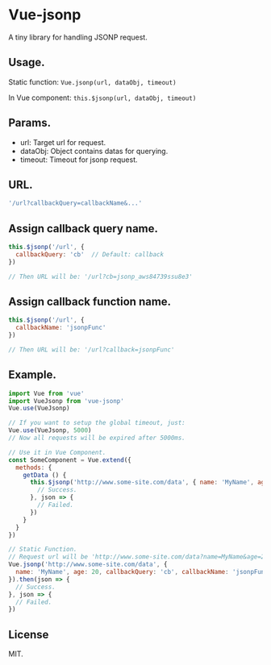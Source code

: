 # Vue-jsonp
A tiny library for handling JSONP request.

## Usage.

Static function: 
`Vue.jsonp(url, dataObj, timeout)`

In Vue component: 
`this.$jsonp(url, dataObj, timeout)`

## Params.
 - url: Target url for request.
 - dataObj: Object contains datas for querying.
 - timeout: Timeout for jsonp request.

## URL.
```javascript
'/url?callbackQuery=callbackName&...'
``` 

## Assign callback query name.
```javascript
this.$jsonp('/url', {
  callbackQuery: 'cb'  // Default: callback
})

// Then URL will be: '/url?cb=jsonp_aws84739ssu8e3'
```

## Assign callback function name.
```javascript
this.$jsonp('/url', {
  callbackName: 'jsonpFunc'
})

// Then URL will be: '/url?callback=jsonpFunc'
```

## Example.
```javascript
import Vue from 'vue'
import VueJsonp from 'vue-jsonp'
Vue.use(VueJsonp)

// If you want to setup the global timeout, just:
Vue.use(VueJsonp, 5000)
// Now all requests will be expired after 5000ms.

// Use it in Vue Component.
const SomeComponent = Vue.extend({
  methods: {
    getData () {
      this.$jsonp('http://www.some-site.com/data', { name: 'MyName', age: 20 }).then(json => {
        // Success.
      }, json => {
        // Failed.
      })
    }
  }
})

// Static Function.
// Request url will be 'http://www.some-site.com/data?name=MyName&age=20&cb=jsonpFunc'
Vue.jsonp('http://www.some-site.com/data', {
  name: 'MyName', age: 20, callbackQuery: 'cb', callbackName: 'jsonpFunc'
}).then(json => {
  // Success.
}, json => {
  // Failed.
})
```
## License
MIT.